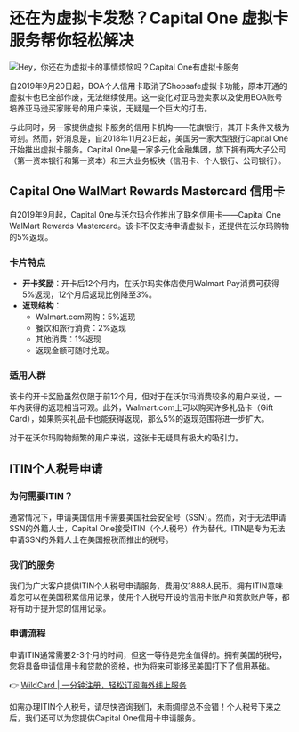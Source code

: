# 还在为虚拟卡发愁？Capital One 虚拟卡服务帮你轻松解决

![Hey，你还在为虚拟卡的事情烦恼吗？Capital One有虚拟卡服务](https://bbtdd.com/img/55600281.webp!/both/750x386)

自2019年9月20日起，BOA个人信用卡取消了Shopsafe虚拟卡功能，原本开通的虚拟卡也已全部作废，无法继续使用。这一变化对亚马逊卖家以及使用BOA账号培养亚马逊买家账号的用户来说，无疑是一个巨大的打击。

与此同时，另一家提供虚拟卡服务的信用卡机构——花旗银行，其开卡条件又极为苛刻。然而，好消息是，自2018年11月23日起，美国另一家大型银行Capital One开始推出虚拟卡服务。Capital One是一家多元化金融集团，旗下拥有两大子公司（第一资本银行和第一资本）和三大业务板块（信用卡、个人银行、公司银行）。

## Capital One WalMart Rewards Mastercard 信用卡

自2019年9月起，Capital One与沃尔玛合作推出了联名信用卡——Capital One WalMart Rewards Mastercard。该卡不仅支持申请虚拟卡，还提供在沃尔玛购物的5%返现。

### 卡片特点

- **开卡奖励**：开卡后12个月内，在沃尔玛实体店使用Walmart Pay消费可获得5%返现，12个月后返现比例降至3%。
- **返现结构**：
  - Walmart.com网购：5%返现
  - 餐饮和旅行消费：2%返现
  - 其他消费：1%返现
  - 返现金额可随时兑现。

### 适用人群

该卡的开卡奖励虽然仅限于前12个月，但对于在沃尔玛消费较多的用户来说，一年内获得的返现相当可观。此外，Walmart.com上可以购买许多礼品卡（Gift Card），如果购买礼品卡也能获得返现，那么5%的返现范围将进一步扩大。

对于在沃尔玛购物频繁的用户来说，这张卡无疑具有极大的吸引力。

## ITIN个人税号申请

### 为何需要ITIN？

通常情况下，申请美国信用卡需要美国社会安全号（SSN）。然而，对于无法申请SSN的外籍人士，Capital One接受ITIN（个人税号）作为替代。ITIN是专为无法申请SSN的外籍人士在美国报税而推出的税号。

### 我们的服务

我们为广大客户提供ITIN个人税号申请服务，费用仅1888人民币。拥有ITIN意味着您可以在美国积累信用记录，使用个人税号开设的信用卡账户和贷款账户等，都将有助于提升您的信用记录。

### 申请流程

申请ITIN通常需要2-3个月的时间，但这一等待是完全值得的。拥有美国的税号，您将具备申请信用卡和贷款的资格，也为将来可能移民美国打下了信用基础。

👉 [WildCard | 一分钟注册，轻松订阅海外线上服务](https://bbtdd.com/WildCard)

如需办理ITIN个人税号，请尽快咨询我们，未雨绸缪总不会错！个人税号下来之后，我们还可以为您提供Capital One信用卡申请服务。